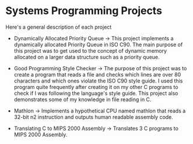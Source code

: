 # Systems Programming Projects

Here's a general description of each project

- Dynamically Allocated Priority Queue -> This project implements a dynamically allocated Priority Queue in ISO C90. The main purpose of this project was to get used to the concept of dynamic memory allocated on a larger data structure such as a priority queue. 

- Good Programming Style Checker -> The purpose of this project was to create a program that reads a file and checks which lines are over 80 characters and which ones violate the ISO C90 style guide. I used this program quite frequently after creating it on my other C programs to check if I was following the language's style guide. This project also demonstrates some of my knowledge in file reading in C. 

-  Mathlon -> Implements a hypothetical CPU named mathlon that reads a 32-bit n2 instruction and outputs human readable assembly code. 

- Translating C to MIPS 2000 Assembly -> Translates 3 C programs to MIPS 2000 Assembly. 

